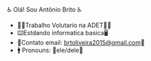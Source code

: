♿ Olá! Sou Antõnio Brito ♿

- 👨‍🦽​Trabalho Volutario na ADET👩‍🦽​
- ⌨️​Estdando informatica basica🖥️​
- 📧​Contato email: brtoliveira2015@gmail.com📧​
- 🚹​ Pronouns: 🦽​ele/dele🦽​
